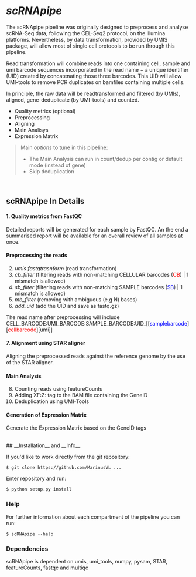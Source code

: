 # _scRNApipe_

The scRNApipe pipeline was originally designed to preprocess and analyse scRNA-Seq data, following the CEL-Seq2 protocol, on the Illumina platforms. Nevertheless, by data transformation, provided by UMIS package, will allow most of single cell protocols to be run through this pipeline.


Read transformation will combine reads into one containing cell, sample and umi barcode sequences incorporated in the read name + a unique identifier (UID) created by concatenating those three barcodes. This UID will allow UMI-tools to remove PCR duplicates on bamfiles containing multiple cells.

In principle, the raw data will be readtransformed and filtered (by UMIs), aligned, gene-deduplicate (by UMI-tools) and counted.

 * Quality metrics (optional)
 * Preprocessing 
 * Aligning
 * Main Analisys
 * Expression Matrix

>Main _options_ to tune in this pipeline:
>	* The Main Analysis can run in count/dedup per contig or default mode (instead of gene)
>* Skip deduplication

<br />

## scRNApipe In Details

#### 1. Quality metrics from FastQC
Detailed reports will be generated for each sample by FastQC. An the end a summarised report will be available for an overall review of all samples at once. 

#### Preprocessing the reads


2.	_umis fastqtrasnform_ (read transformation)
3.	_cb_filter_ (filtering reads with non-matching CELLULAR barcodes (<span style="color:red">CB</span>) | 1 mismatch is allowed) 
4.	_sb_filter_ (filtering reads with non-matching SAMPLE barcodes (<span style="color:blue">SB</span>) | 1 mismatch is allowed) 
5.  _mb_filter_ (removing with ambiguous (e.g N) bases) 
6.  _add_uid_ (add the UID and save as fastq.gz)

The read name after preprocessing will include
CELL_BARCODE:UMI_BARCODE:SAMPLE_BARCODE:UID_[[<span style="color:blue">samplebarcode</span>][<span style="color:red">cellbarcode</span>][umi]]

#### 7. Alignment using STAR aligner
Aligning the preprocessed reads against the reference genome by the use of the STAR aligner.

#### Main Analysis

8.	Counting reads using featureCounts
9.	Adding XF:Z: tag to the BAM file containing the GeneID
10.	Deduplication using UMI-Tools

#### Generation of Expression Matrix
Generate the Expression Matrix based on the GeneID tags 

<br />
## __Installation__ and __Info__

If you'd like to work directly from the git repository:

	$ git clone https://github.com/MarinusVL ...

Enter repository and run:
	
    $ python setup.py install


### __Help__

For further information about each compartment of the pipeline you can run:

	$ scRNApipe --help

### __Dependencies__

scRNApipe is dependent on umis, umi_tools, numpy, pysam, STAR, featureCounts, fastqc and multiqc
